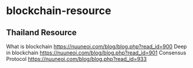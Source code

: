 # blockchain-resource

## Thailand Resource
What is blockchain https://nuuneoi.com/blog/blog.php?read_id=900
Deep in blockchain https://nuuneoi.com/blog/blog.php?read_id=901
Consensus Protocol https://nuuneoi.com/blog/blog.php?read_id=933
